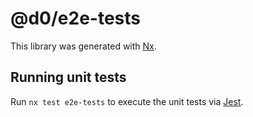 # @d0/e2e-tests

This library was generated with [Nx](https://nx.dev).

## Running unit tests

Run `nx test e2e-tests` to execute the unit tests via [Jest](https://jestjs.io).
